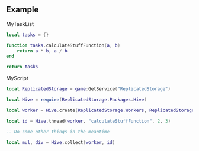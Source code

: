                                        
## Example

MyTaskList
```lua
local tasks = {}

function tasks.calculateStuffFunction(a, b)
	return a * b, a / b
end

return tasks
```

MyScript
```lua
local ReplicatedStorage = game:GetService("ReplicatedStorage")

local Hive = require(ReplicatedStorage.Packages.Hive)

local worker = Hive.create(ReplicatedStorage.Workers, ReplicatedStorage.Scripts.MyTaskList)

local id = Hive.thread(worker, "calculateStuffFunction", 2, 3)

-- Do some other things in the meantime

local mul, div = Hive.collect(worker, id)

```
